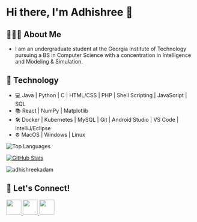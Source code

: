 <!--[![Typing SVG](https://readme-typing-svg.herokuapp.com?font=Architects+Daughter&color=00779A&size=35&lines=Hi+there,+I'm+Adhishree!)](https://git.io/typing-svg)-->
# Hi there, I'm Adhishree 👋

## 👩🏻‍💻 About Me
- I am an undergraduate student at the Georgia Institute of Technology pursuing a BS in Computer Science with a concentration in Intelligence and Modeling & Simulation.

## 📱 Technology

- 💻 Java | Python | C | HTML/CSS | PHP | Shell Scripting | JavaScript | SQL
- 📚 React | NumPy | Matplotlib
- 🛠️ Docker | Kubernetes | MySQL | Git | Android Studio | VS Code | IntelliJ/Eclipse
- ⚙️ MacOS | Windows | Linux

![Top Languages](https://github-readme-stats.vercel.app/api/top-langs/?username=adhishreekadam&hide_progress=true&theme=shadow_blue)

[![GitHub Stats](https://github-readme-stats.vercel.app/api?username=adhishreekadam&theme=shadow_blue&hide=commits,stars&show=prs_merged&show_icons=true)](https://github.com/adhishreekadam/github-readme-stats)

<p><img align="center" src="https://github-readme-streak-stats.herokuapp.com/?user=adhishreekadam&theme=shadow_blue"  alt="adhishreekadam" /></p>

## 🤝 Let's Connect!

<a href="mailto:kadam.adhishree@gmail.com">
    <img src="https://raw.githubusercontent.com/FortAwesome/Font-Awesome/6.x/svgs/solid/envelope.svg" width="40" height="40">
</a>
<a href="https://www.linkedin.com/in/adhishreekadam/" target="_blank">
    <img src="https://raw.githubusercontent.com/FortAwesome/Font-Awesome/6.x/svgs/brands/linkedin.svg" width="40" height="40">
</a>
<a href="https://adhishree.netlify.app/" target="_blank">
    <img src="https://raw.githubusercontent.com/FortAwesome/Font-Awesome/6.x/svgs/solid/suitcase.svg" width="40" height="40">
</a>






<!--
**adhishreekadam/adhishreekadam** is a ✨ _special_ ✨ repository because its `README.md` (this file) appears on your GitHub profile.

Here are some ideas to get you started:

- 🔭 I’m currently working on ...
- 🌱 I’m currently learning ...
- 👯 I’m looking to collaborate on ...
- 🤔 I’m looking for help with ...
- 💬 Ask me about ...
- 📫 How to reach me: ...
- 😄 Pronouns: ...
- ⚡ Fun fact: ...
-->

